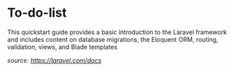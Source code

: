 # To-do-list
This quickstart guide provides a basic introduction to the Laravel framework and includes content on database migrations, the Eloquent ORM, routing, validation, views, and Blade templates

*source: https://laravel.com/docs*
